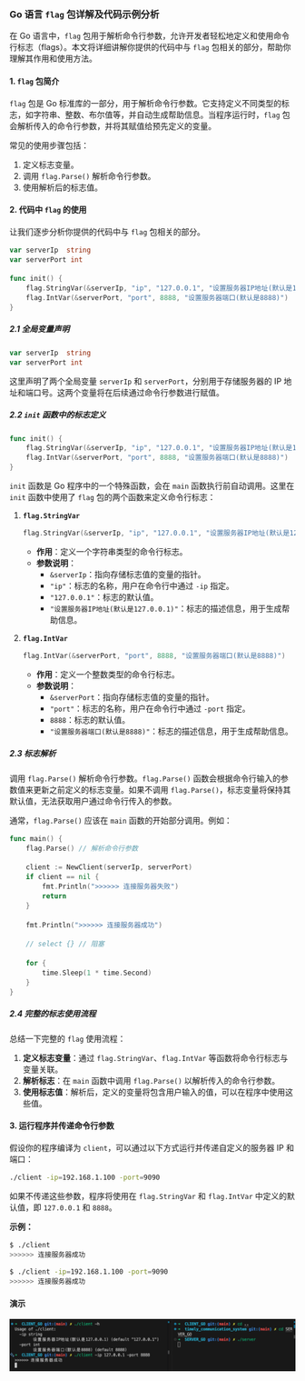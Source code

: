 ### Go 语言 `flag` 包详解及代码示例分析

在 Go 语言中，`flag` 包用于解析命令行参数，允许开发者轻松地定义和使用命令行标志（flags）。本文将详细讲解你提供的代码中与 `flag` 包相关的部分，帮助你理解其作用和使用方法。

#### 1. `flag` 包简介

`flag` 包是 Go 标准库的一部分，用于解析命令行参数。它支持定义不同类型的标志，如字符串、整数、布尔值等，并自动生成帮助信息。当程序运行时，`flag` 包会解析传入的命令行参数，并将其赋值给预先定义的变量。

常见的使用步骤包括：

1. 定义标志变量。
2. 调用 `flag.Parse()` 解析命令行参数。
3. 使用解析后的标志值。

#### 2. 代码中 `flag` 的使用

让我们逐步分析你提供的代码中与 `flag` 包相关的部分。

```go
var serverIp  string
var serverPort int

func init() {
    flag.StringVar(&serverIp, "ip", "127.0.0.1", "设置服务器IP地址(默认是127.0.0.1)")
    flag.IntVar(&serverPort, "port", 8888, "设置服务器端口(默认是8888)")
}
```

##### 2.1 全局变量声明

```go
var serverIp  string
var serverPort int
```

这里声明了两个全局变量 `serverIp` 和 `serverPort`，分别用于存储服务器的 IP 地址和端口号。这两个变量将在后续通过命令行参数进行赋值。

##### 2.2 `init` 函数中的标志定义

```go
func init() {
    flag.StringVar(&serverIp, "ip", "127.0.0.1", "设置服务器IP地址(默认是127.0.0.1)")
    flag.IntVar(&serverPort, "port", 8888, "设置服务器端口(默认是8888)")
}
```

`init` 函数是 Go 程序中的一个特殊函数，会在 `main` 函数执行前自动调用。这里在 `init` 函数中使用了 `flag` 包的两个函数来定义命令行标志：

1. **`flag.StringVar`**

   ```go
   flag.StringVar(&serverIp, "ip", "127.0.0.1", "设置服务器IP地址(默认是127.0.0.1)")
   ```

   - **作用**：定义一个字符串类型的命令行标志。
   - **参数说明**：
     - `&serverIp`：指向存储标志值的变量的指针。
     - `"ip"`：标志的名称，用户在命令行中通过 `-ip` 指定。
     - `"127.0.0.1"`：标志的默认值。
     - `"设置服务器IP地址(默认是127.0.0.1)"`：标志的描述信息，用于生成帮助信息。

2. **`flag.IntVar`**

   ```go
   flag.IntVar(&serverPort, "port", 8888, "设置服务器端口(默认是8888)")
   ```

   - **作用**：定义一个整数类型的命令行标志。
   - **参数说明**：
     - `&serverPort`：指向存储标志值的变量的指针。
     - `"port"`：标志的名称，用户在命令行中通过 `-port` 指定。
     - `8888`：标志的默认值。
     - `"设置服务器端口(默认是8888)"`：标志的描述信息，用于生成帮助信息。

##### 2.3 标志解析

调用 `flag.Parse()` 解析命令行参数。`flag.Parse()` 函数会根据命令行输入的参数值来更新之前定义的标志变量。如果不调用 `flag.Parse()`，标志变量将保持其默认值，无法获取用户通过命令行传入的参数。

通常，`flag.Parse()` 应该在 `main` 函数的开始部分调用。例如：

```go
func main() {
    flag.Parse() // 解析命令行参数

    client := NewClient(serverIp, serverPort)
    if client == nil {
        fmt.Println(">>>>>> 连接服务器失败")
        return
    }

    fmt.Println(">>>>>> 连接服务器成功")

    // select {} // 阻塞

    for {
        time.Sleep(1 * time.Second)
    }
}
```

##### 2.4 完整的标志使用流程

总结一下完整的 `flag` 使用流程：

1. **定义标志变量**：通过 `flag.StringVar`、`flag.IntVar` 等函数将命令行标志与变量关联。
2. **解析标志**：在 `main` 函数中调用 `flag.Parse()` 以解析传入的命令行参数。
3. **使用标志值**：解析后，定义的变量将包含用户输入的值，可以在程序中使用这些值。

#### 3. 运行程序并传递命令行参数

假设你的程序编译为 `client`，可以通过以下方式运行并传递自定义的服务器 IP 和端口：

```bash
./client -ip=192.168.1.100 -port=9090
```

如果不传递这些参数，程序将使用在 `flag.StringVar` 和 `flag.IntVar` 中定义的默认值，即 `127.0.0.1` 和 `8888`。

**示例：**

```bash
$ ./client
>>>>>> 连接服务器成功
```

```bash
$ ./client -ip=192.168.1.100 -port=9090
>>>>>> 连接服务器成功
```

#### 演示

![19](./imgs/19.png)
